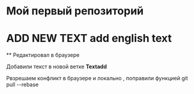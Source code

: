 # Мой первый репозиторий

# ADD NEW TEXT  add english text

** Редактировал в браузере

Добавили текст в новой ветке **Textadd**


Рвзрешаем конфликт в браузере
и локально , поправили функцией git pull --rebase
